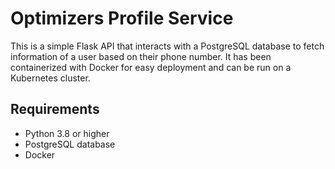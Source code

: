 # Optimizers Profile Service
This is a simple Flask API that interacts with a PostgreSQL database to fetch information of a user based on their phone number. It has been containerized with Docker for easy deployment and can be run on a Kubernetes cluster.

## Requirements
* Python 3.8 or higher
* PostgreSQL database
* Docker
